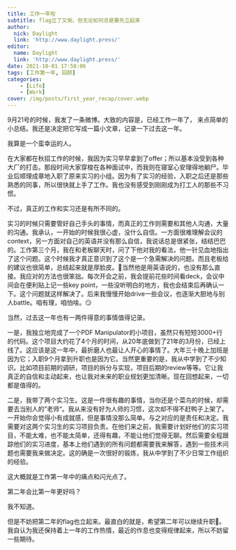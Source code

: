 ```yaml
---
title: 工作一年啦
subtitle: flag立了又倒，但无论如何总是要先立起来
author:
  nick: Daylight
  link: 'http://www.daylight.press/'
editor:
  name: Daylight
  link: 'http://www.daylight.press/'
date: 2021-10-01 17:58:06
tags: [工作第一年, 回顾]
categories:
    - [Life]
    - [Work]
cover: /img/posts/first_year_recap/cover.webp
---
```


9月21号的时候，我发了一条微博。大致的内容是，已经工作一年了， 来点简单的小总结。我还是决定把它写成一篇小文章，记录一下过去这一年。

我算是一个蛮幸运的人。

在大家都在秋招工作的时候，我因为实习早早拿到了offer；所以基本没受到各种大厂的打击。那段时间大家穿梭在各种面试中，而我则在寝室心安理得地躺尸。毕业后顺理成章地入职了原来实习的小组。因为有了实习的经验，入职之后还是那些熟悉的同事，所以很快就上手了工作。我也没有感受到刚刚成为打工人的那些不习惯。

不过，真正的工作和实习还是有所不同的。

实习的时候只需要管好自己手头的事情，而真正的工作则需要和其他人沟通，大量的沟通。我承认，一开始的时候我很心虚，没什么自信。一方面很难理解会议的context，另一方面对自己的英语并没有那么自信，我说话总是很紧张，结结巴巴的。工作第三个月，我在和老板聊天时，问了下他对我的看法，他一针见血地指出了这个问题。这个时候我才真正意识到了这个是一个急需解决的问题。而且老板给的建议也很简单，总结起来就是厚脸皮。🤣当然他是用英语说的，也没有那么直接。我应对的方法也很笨拙。每次开会之前，我会提前花些时间看deck，会议中间会在便利贴上记一些key point，一些没听明白的地方，我也会结束后再确认一下。这个问题就这样解决了。后来我慢慢开始drive一些会议，也逐渐大胆地与别人battle。咱有理，咱怕啥。😏

当然，过去这一年也有一两件得意的事情值得记录。

一是，我独立地完成了一个PDF Manipulator的小项目，虽然只有短短3000+行的代码。这个项目大约花了4个月的时间，从20年底做到了21年的3月份，已经上线了。这应该是这一年中，最折磨人也最让人开心的事情了。大年三十晚上加班是因为它；入职9个月拿到升职也是因为它。当然更重要的是，我从中学到了不少知识。比如项目前期的调研，项目的拆分与实现，项目后期的review等等。它让我真正的自信和主动起来，也让我对未来的职业规划更加清晰。现在回想起来，一切都是值得的。

二是，我带了两个实习生。这是一件很有趣的事情，当你还是个菜鸟的时候，却需要去当别人的”老师“。我从来没有好为人师的习惯，这次却不得不赶鸭子上架了。一开始你会觉得小有成就感，但是事情没那么简单。与之对应的是责任和决定。我需要对这两个实习生的实习项目负责。在他们来之前，我需要计划好他们的实习项目，不能太难，也不能太简单，还得有趣，不能让他们觉得无聊。然后需要全程跟踪他们的实习进度，基本上他们遇到的所有问题都需要我来解答，遇到一些技术问题也需要我来做决定。这的确是一次很好的锻炼，我从中学到了不少日常工作组织的经验。

这大概就是工作第一年中的痛点和闪光点了。

第二年会比第一年更好吗？

我不知道。

但是不妨把第二年的flag也立起来。最直白的就是，希望第二年可以继续升职🚀。我自认为我还保持着上一年的工作热情，最近的作息也变得规律起来，所以不妨留一些期待。

